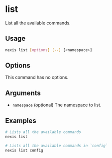 # list

List all the available commands.

## Usage

```sh
nexis list [options] [--] [<namespace>]
```

## Options

This command has no options.

## Arguments

- `namespace` (optional) The namespace to list.

## Examples

```sh
# Lists all the available commands
nexis list

# Lists all the available commands in `config`
nexis list config
```
